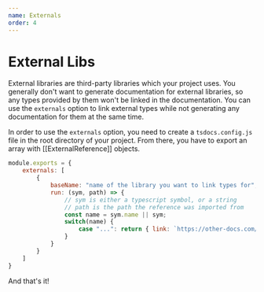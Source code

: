 ```yaml
---
name: Externals
order: 4
---
```


# External Libs

External libraries are third-party libraries which your project uses. You generally don't want to generate documentation for external libraries, so any types provided by them won't be linked in the documentation. You can use the `externals` option to link external types while not generating any documentation for them at the same time.

In order to use the `externals` option, you need to create a `tsdocs.config.js` file in the root directory of your project. From there, you have to export an array with [[ExternalReference]] objects.

```js
module.exports = {
    externals: [
        {
            baseName: "name of the library you want to link types for",
            run: (sym, path) => {
                // sym is either a typescript symbol, or a string
                // path is the path the reference was imported from
                const name = sym.name || sym;
                switch(name) {
                    case "...": return { link: `https://other-docs.com/type/${referenceName}.html` };
                }
            }
        }
    ]
}
```

And that's it!
